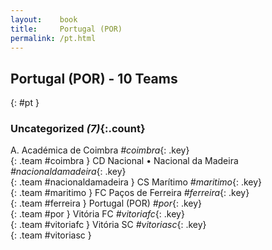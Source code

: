 ```yaml
---
layout:    book
title:     Portugal (POR)
permalink: /pt.html
---
```


## Portugal (POR) - 10 Teams
{: #pt }





### Uncategorized _(7)_{:.count}

A. Académica de Coimbra  _#coimbra_{: .key} <br>
{: .team #coimbra }
CD Nacional • Nacional da Madeira  _#nacionaldamadeira_{: .key} <br>
{: .team #nacionaldamadeira }
CS Marítimo  _#maritimo_{: .key} <br>
{: .team #maritimo }
FC Paços de Ferreira  _#ferreira_{: .key} <br>
{: .team #ferreira }
Portugal  (POR) _#por_{: .key} <br>
{: .team #por }
Vitória FC  _#vitoriafc_{: .key} <br>
{: .team #vitoriafc }
Vitória SC  _#vitoriasc_{: .key} <br>
{: .team #vitoriasc }


 
